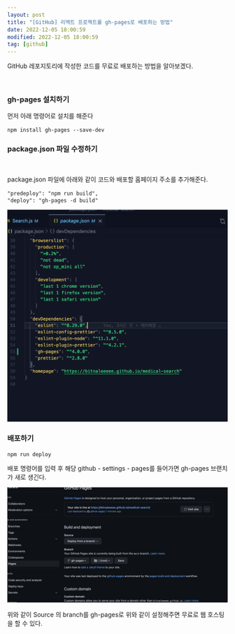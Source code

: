 ```yaml
---
layout: post
title: "[GitHub] 리액트 프로젝트를 gh-pages로 배포하는 방법"
date: 2022-12-05 18:00:59
modified: 2022-12-05 18:00:59
tag: [github]
---
```


GitHub 레포지토리에 작성한 코드를 무료로 배포하는 방법을 알아보겠다.

<br>

### gh-pages 설치하기
먼저 아래 명령어로 설치를 해준다

```
npm install gh-pages --save-dev
```

### package.json 파일 수정하기
<br>

package.json 파일에 아래와 같이 코드와 배포할 홈페이지 주소를 추가해준다.


```
"predeploy": "npm run build",
"deploy": "gh-pages -d build"
```

![packagejson파일](/assets/img/posts/front-end-build-img01.png)
### 배포하기
```
npm run deploy
```

배포 명령어를 입력 후 해당 github - settings - pages를 들어가면 gh-pages 브랜치가 새로 생긴다. 

![packagejson파일](/assets/img/posts/front-end-build-img02.png)


위와 같이 Source 의 branch를 gh-pages로 위와 같이 설정해주면 무료로 웹 호스팅을 할 수 있다.
